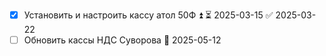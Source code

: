 - [x] Установить и настроить кассу атол 50Ф ⏫ ⏳ 2025-03-15 ✅ 2025-03-22
- [ ] Обновить кассы НДС Суворова 🛫 2025-05-12 
